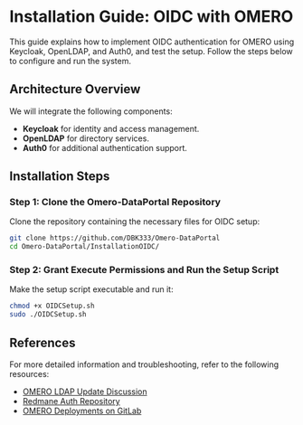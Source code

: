 # Installation Guide: OIDC with OMERO

This guide explains how to implement OIDC authentication for OMERO using Keycloak, OpenLDAP, and Auth0, and test the setup. Follow the steps below to configure and run the system.

## Architecture Overview
We will integrate the following components:
- **Keycloak** for identity and access management.
- **OpenLDAP** for directory services.
- **Auth0** for additional authentication support.

## Installation Steps

### Step 1: Clone the Omero-DataPortal Repository
Clone the repository containing the necessary files for OIDC setup:

```bash
git clone https://github.com/DBK333/Omero-DataPortal
cd Omero-DataPortal/InstallationOIDC/
```

### Step 2: Grant Execute Permissions and Run the Setup Script
Make the setup script executable and run it:

```bash
chmod +x OIDCSetup.sh
sudo ./OIDCSetup.sh
```

## References
For more detailed information and troubleshooting, refer to the following resources:

- [OMERO LDAP Update Discussion](https://forum.image.sc/t/update-ldap-from-omero/64070/29)
- [Redmane Auth Repository](https://github.com/varshithmee/redmane-auth/)
- [OMERO Deployments on GitLab](https://gitlab.in2p3.fr/fbi-data/websites/OmeroDeployments)

